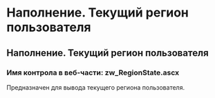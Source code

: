 ﻿---
description: 2.4.7
---
# Наполнение. Текущий регион пользователя
## Наполнение. Текущий регион пользователя
### Имя контрола в веб-части: zw_RegionState.ascx
Предназначен для вывода текущего региона пользователя.
